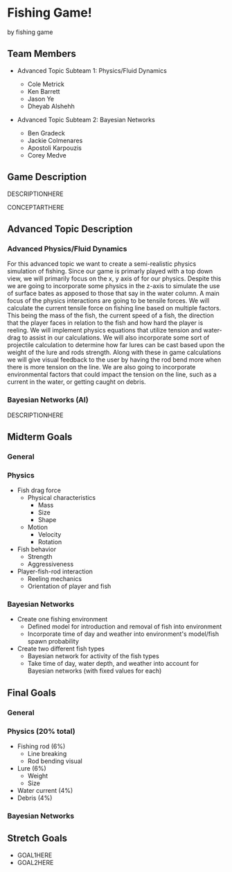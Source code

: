 # Fishing Game!

by fishing game

## Team Members
* Advanced Topic Subteam 1: Physics/Fluid Dynamics
	* Cole Metrick
	* Ken Barrett
	* Jason Ye
	* Dheyab Alshehh

* Advanced Topic Subteam 2: Bayesian Networks
	* Ben Gradeck
	* Jackie Colmenares
	* Apostoli Karpouzis
	* Corey Medve


## Game Description

DESCRIPTIONHERE

CONCEPTARTHERE

## Advanced Topic Description

### Advanced Physics/Fluid Dynamics

For this advanced topic we want to create a semi-realistic physics simulation of fishing. Since our game is primarly played with a top down view, we will primarily focus on the x, y axis of for our physics. Despite this we are going to incorporate some physics in the z-axis to simulate the use of surface bates as apposed to those that say in the water column. A main focus of the physics interactions are going to be tensile forces. We will calculate the current tensile force on fishing line based on multiple factors. This being the mass of the fish, the current speed of a fish, the direction that the player faces in relation to the fish and how hard the player is reeling. We will implement physics equations that utilize tension and water-drag to assist in our calculations. We will also incorporate some sort of projectile calculation to determine how far lures can be cast based upon the weight of the lure and rods strength. Along with these in game calculations we will give visual feedback to the user by having the rod bend more when there is more tension on the line. We are also going to incorporate environmental factors that could impact the tension on the line, such as a current in the water, or getting caught on debris.
    
### Bayesian Networks (AI)

DESCRIPTIONHERE


## Midterm Goals

### General


### Physics
* Fish drag force
  * Physical characteristics
    * Mass
    * Size
    * Shape
  * Motion
    * Velocity
    * Rotation
* Fish behavior
   * Strength
   * Aggressiveness
* Player-fish-rod interaction
   * Reeling mechanics
   * Orientation of player and fish
    
### Bayesian Networks
* Create one fishing environment
  * Defined model for introduction and removal of fish into environment
  * Incorporate time of day and weather into environment's model/fish spawn probability
* Create two different fish types
  * Bayesian network for activity of the fish types
  * Take time of day, water depth, and weather into account for Bayesian networks (with fixed values for each)


## Final Goals

### General


### Physics (20% total)
* Fishing rod (6%)
  * Line breaking
  * Rod bending visual
* Lure (6%)
  * Weight
  * Size
* Water current (4%)
* Debris (4%)

### Bayesian Networks


## Stretch Goals

* GOAL1HERE
* GOAL2HERE

